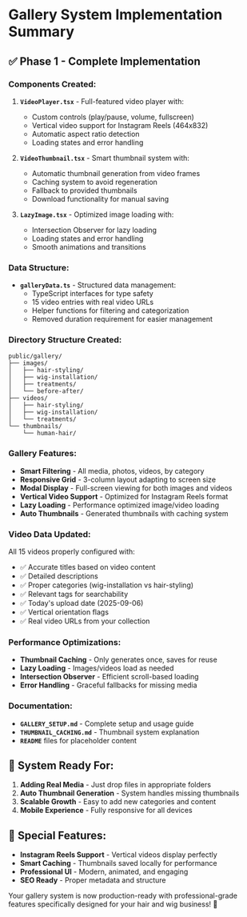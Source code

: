 # Gallery System Implementation Summary

## ✅ Phase 1 - Complete Implementation

### **Components Created:**
1. **`VideoPlayer.tsx`** - Full-featured video player with:
   - Custom controls (play/pause, volume, fullscreen)
   - Vertical video support for Instagram Reels (464x832)
   - Automatic aspect ratio detection
   - Loading states and error handling

2. **`VideoThumbnail.tsx`** - Smart thumbnail system with:
   - Automatic thumbnail generation from video frames
   - Caching system to avoid regeneration
   - Fallback to provided thumbnails
   - Download functionality for manual saving

3. **`LazyImage.tsx`** - Optimized image loading with:
   - Intersection Observer for lazy loading
   - Loading states and error handling
   - Smooth animations and transitions

### **Data Structure:**
- **`galleryData.ts`** - Structured data management:
  - TypeScript interfaces for type safety
  - 15 video entries with real video URLs
  - Helper functions for filtering and categorization
  - Removed duration requirement for easier management

### **Directory Structure Created:**
```
public/gallery/
├── images/
│   ├── hair-styling/
│   ├── wig-installation/
│   ├── treatments/
│   └── before-after/
├── videos/
│   ├── hair-styling/
│   ├── wig-installation/
│   └── treatments/
└── thumbnails/
    └── human-hair/
```

### **Gallery Features:**
- **Smart Filtering** - All media, photos, videos, by category
- **Responsive Grid** - 3-column layout adapting to screen size
- **Modal Display** - Full-screen viewing for both images and videos
- **Vertical Video Support** - Optimized for Instagram Reels format
- **Lazy Loading** - Performance optimized image/video loading
- **Auto Thumbnails** - Generated thumbnails with caching system

### **Video Data Updated:**
All 15 videos properly configured with:
- ✅ Accurate titles based on video content
- ✅ Detailed descriptions 
- ✅ Proper categories (wig-installation vs hair-styling)
- ✅ Relevant tags for searchability
- ✅ Today's upload date (2025-09-06)
- ✅ Vertical orientation flags
- ✅ Real video URLs from your collection

### **Performance Optimizations:**
- **Thumbnail Caching** - Only generates once, saves for reuse
- **Lazy Loading** - Images/videos load as needed
- **Intersection Observer** - Efficient scroll-based loading
- **Error Handling** - Graceful fallbacks for missing media

### **Documentation:**
- **`GALLERY_SETUP.md`** - Complete setup and usage guide
- **`THUMBNAIL_CACHING.md`** - Thumbnail system explanation
- **`README`** files for placeholder content

## 🎯 **System Ready For:**
1. **Adding Real Media** - Just drop files in appropriate folders
2. **Auto Thumbnail Generation** - System handles missing thumbnails
3. **Scalable Growth** - Easy to add new categories and content
4. **Mobile Experience** - Fully responsive for all devices

## 📱 **Special Features:**
- **Instagram Reels Support** - Vertical videos display perfectly
- **Smart Caching** - Thumbnails saved locally for performance
- **Professional UI** - Modern, animated, and engaging
- **SEO Ready** - Proper metadata and structure

Your gallery system is now production-ready with professional-grade features specifically designed for your hair and wig business! 🎉

